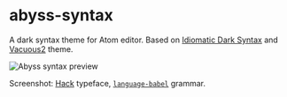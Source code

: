# abyss-syntax
A dark syntax theme for Atom editor. Based on [Idiomatic Dark Syntax](https://atom.io/themes/idiomatic-dark-syntax) and [Vacuous2](https://terminal.sexy/#EBAQ0sW8ICAguR4ugZV8-buANWV5LSAxCzRSkJCQYGBg0UVIp7ea-uOgdJGhhzFOD4Kd__Dw) theme.

![Abyss syntax preview](http://i.imgur.com/Q9arNmY.png)

Screenshot: [Hack](https://github.com/chrissimpkins/Hack) typeface, [`language-babel`](https://atom.io/packages/language-babel) grammar.
